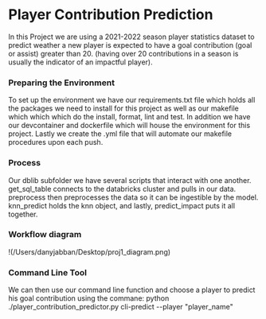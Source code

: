 # Player Contribution Prediction

In this Project we are using a 2021-2022 season player statistics dataset to predict weather a new player is expected to have a goal contribution (goal or assist) greater than 20. (having over 20 contributions in a season is usually the indicator of an impactful player). 

### Preparing the Environment

To set up the environment we have our requirements.txt file which holds all the packages we need to install for this project as well as our makefile which which which do the install, format, lint and test. In addition we have our devcontainer and dockerfile which will house the environment for this project. Lastly we create the .yml file that will automate our makefile procedures upon each push.

### Process

Our dblib subfolder we have several scripts that interact with one another. get_sql_table connects to the databricks cluster and pulls in our data. preprocess then preprocesses the data so it can be ingestible by the model. knn_predict holds the knn object, and lastly, predict_impact puts it all together. 

### Workflow diagram
!(/Users/danyjabban/Desktop/proj1_diagram.png)

### Command Line Tool

We can then use our command line function and choose a player to predict his goal contribution using the commane:
python ./player_contribution_predictor.py cli-predict --player "player_name"



